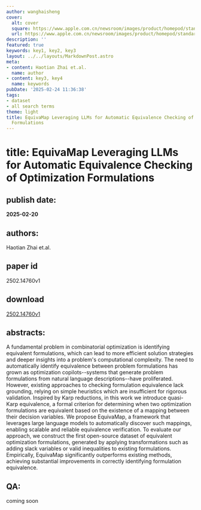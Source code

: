 ```yaml
---
author: wanghaisheng
cover:
  alt: cover
  square: https://www.apple.com.cn/newsroom/images/product/homepod/standard/Apple-HomePod-hero-230118_big.jpg.large_2x.jpg
  url: https://www.apple.com.cn/newsroom/images/product/homepod/standard/Apple-HomePod-hero-230118_big.jpg.large_2x.jpg
description: ''
featured: true
keywords: key1, key2, key3
layout: ../../layouts/MarkdownPost.astro
meta:
- content: Haotian Zhai et.al.
  name: author
- content: key3, key4
  name: keywords
pubDate: '2025-02-24 11:36:38'
tags:
- dataset
- all search terms
theme: light
title: EquivaMap Leveraging LLMs for Automatic Equivalence Checking of Optimization
  Formulations
---
```


# title: EquivaMap Leveraging LLMs for Automatic Equivalence Checking of Optimization Formulations 
## publish date: 
**2025-02-20** 
## authors: 
  Haotian Zhai et.al. 
## paper id
2502.14760v1
## download
[2502.14760v1](http://arxiv.org/abs/2502.14760v1)
## abstracts:
A fundamental problem in combinatorial optimization is identifying equivalent formulations, which can lead to more efficient solution strategies and deeper insights into a problem's computational complexity. The need to automatically identify equivalence between problem formulations has grown as optimization copilots--systems that generate problem formulations from natural language descriptions--have proliferated. However, existing approaches to checking formulation equivalence lack grounding, relying on simple heuristics which are insufficient for rigorous validation. Inspired by Karp reductions, in this work we introduce quasi-Karp equivalence, a formal criterion for determining when two optimization formulations are equivalent based on the existence of a mapping between their decision variables. We propose EquivaMap, a framework that leverages large language models to automatically discover such mappings, enabling scalable and reliable equivalence verification. To evaluate our approach, we construct the first open-source dataset of equivalent optimization formulations, generated by applying transformations such as adding slack variables or valid inequalities to existing formulations. Empirically, EquivaMap significantly outperforms existing methods, achieving substantial improvements in correctly identifying formulation equivalence.
## QA:
coming soon
